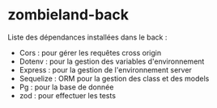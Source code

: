# zombieland-back

Liste des dépendances installées dans le back :

- Cors : pour gérer les requêtes cross origin
- Dotenv : pour la gestion des variables d'environnement
- Express : pour la gestion de l'environnement server
- Sequelize : ORM pour la gestion des class et des models
- Pg : pour la base de donnée
- zod : pour effectuer les tests

